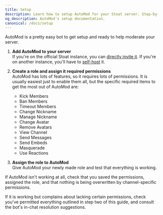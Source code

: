 ```yaml
---
title: Setup
description: Learn how to setup AutoMod for your Stoat server. Step-by-step guide for setting up the moderation bot to protect your community.
og_description: AutoMod's setup documentation.
canonical: /docs/setup
---
```


AutoMod is a pretty easy bot to get setup and ready to help moderate your server.

1. **Add AutoMod to your server**\
   If you're on the official Stoat instance, you can [directly invite it](https://app.stoat.chat/bot/01FHGJ3NPP7XANQQH8C2BE44ZY). If you're on another instance, you'll have to [self-host](/docs/self-hosting) it.

2. **Create a role and assign it required permissions**\
   AutoMod has lots of features, so it requires lots of permissions. It is usually easiest just to enable them all, but the specific required items to get the most out of AutoMod are:

   - Kick Members
   - Ban Members
   - Timeout Members
   - Change Nickname
   - Manage Nickname
   - Change Avatar
   - Remove Avatars
   - View Channel
   - Send Messages
   - Send Embeds
   - Masquerade
   - Use Reactions

3. **Assign the role to AutoMod**\
   Give AutoMod your newly made role and test that everything is working.

If AutoMod isn't working at all, check that you saved the permissions, assigned the role, and that nothing is being overwritten by channel-specific permissions.

If it is working but complains about lacking certain permissions, check you've permitted everything outlined in step two of this guide, and consult the bot's in-chat resolution suggestions.
